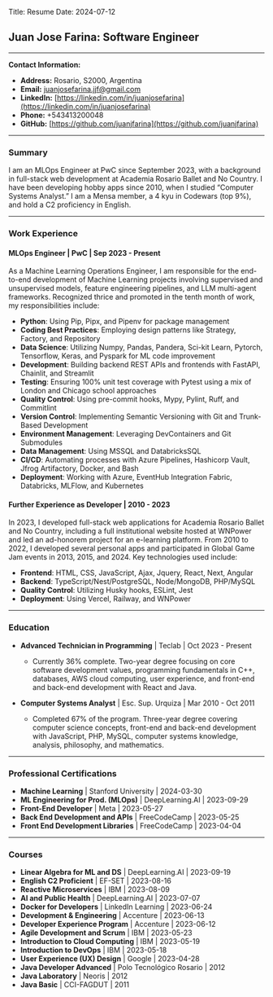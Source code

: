 Title: Resume
Date: 2024-07-12

## Juan Jose Farina: Software Engineer

---

**Contact Information:**
- **Address:** Rosario, S2000, Argentina
- **Email:** [juanjosefarina.jjf@gmail.com](mailto:juanjosefarina.jjf@gmail.com)
- **LinkedIn:** [https://linkedin.com/in/juanjosefarina](https://linkedin.com/in/juanjosefarina)
- **Phone:** +543413200048
- **GitHub:** [https://github.com/juanjfarina](https://github.com/juanjfarina)

---

### Summary

I am an MLOps Engineer at PwC since September 2023, with a background in full-stack web development at Academia Rosario Ballet and No Country. I have been developing hobby apps since 2010, when I studied “Computer Systems Analyst.” I am a Mensa member, a 4 kyu in Codewars (top 9%), and hold a C2 proficiency in English.

---

### Work Experience

#### MLOps Engineer | PwC | Sep 2023 - Present
As a Machine Learning Operations Engineer, I am responsible for the end-to-end development of Machine Learning projects involving supervised and unsupervised models, feature engineering pipelines, and LLM multi-agent frameworks. Recognized thrice and promoted in the tenth month of work, my responsibilities include:

- **Python**: Using Pip, Pipx, and Pipenv for package management
- **Coding Best Practices**: Employing design patterns like Strategy, Factory, and Repository
- **Data Science**: Utilizing Numpy, Pandas, Pandera, Sci-kit Learn, Pytorch, Tensorflow, Keras, and Pyspark for ML code improvement
- **Development**: Building backend REST APIs and frontends with FastAPI, Chainlit, and Streamlit
- **Testing**: Ensuring 100% unit test coverage with Pytest using a mix of London and Chicago school approaches
- **Quality Control**: Using pre-commit hooks, Mypy, Pylint, Ruff, and Commitlint
- **Version Control**: Implementing Semantic Versioning with Git and Trunk-Based Development
- **Environment Management**: Leveraging DevContainers and Git Submodules
- **Data Management**: Using MSSQL and DatabricksSQL
- **CI/CD**: Automating processes with Azure Pipelines, Hashicorp Vault, Jfrog Artifactory, Docker, and Bash
- **Deployment**: Working with Azure, EventHub Integration Fabric, Databricks, MLFlow, and Kubernetes

#### Further Experience as Developer | 2010 - 2023
In 2023, I developed full-stack web applications for Academia Rosario Ballet and No Country, including a full institutional website hosted at WNPower and led an ad-honorem project for an e-learning platform. From 2010 to 2022, I developed several personal apps and participated in Global Game Jam events in 2013, 2015, and 2024. Key technologies used include:

- **Frontend**: HTML, CSS, JavaScript, Ajax, Jquery, React, Next, Angular
- **Backend**: TypeScript/Nest/PostgreSQL, Node/MongoDB, PHP/MySQL
- **Quality Control**: Utilizing Husky hooks, ESLint, Jest
- **Deployment**: Using Vercel, Railway, and WNPower

---

### Education

- **Advanced Technician in Programming** | Teclab | Oct 2023 - Present
  - Currently 36% complete. Two-year degree focusing on core software development values, programming fundamentals in C++, databases, AWS cloud computing, user experience, and front-end and back-end development with React and Java.

- **Computer Systems Analyst** | Esc. Sup. Urquiza | Mar 2010 - Oct 2011
  - Completed 67% of the program. Three-year degree covering computer science concepts, front-end and back-end development with JavaScript, PHP, MySQL, computer systems knowledge, analysis, philosophy, and mathematics.

---

### Professional Certifications

- **Machine Learning** | Stanford University | 2024-03-30
- **ML Engineering for Prod. (MLOps)** | DeepLearning.AI | 2023-09-29
- **Front-End Developer** | Meta | 2023-05-27
- **Back End Development and APIs** | FreeCodeCamp | 2023-05-25
- **Front End Development Libraries** | FreeCodeCamp | 2023-04-04

---

### Courses

- **Linear Algebra for ML and DS** | DeepLearning.AI | 2023-09-19
- **English C2 Proficient** | EF-SET | 2023-08-16
- **Reactive Microservices** | IBM | 2023-08-09
- **AI and Public Health** | DeepLearning.AI | 2023-07-07
- **Docker for Developers** | LinkedIn Learning | 2023-06-24
- **Development & Engineering** | Accenture | 2023-06-13
- **Developer Experience Program** | Accenture | 2023-06-12
- **Agile Development and Scrum** | IBM | 2023-05-23
- **Introduction to Cloud Computing** | IBM | 2023-05-19
- **Introduction to DevOps** | IBM | 2023-05-18
- **User Experience (UX) Design** | Google | 2023-04-28
- **Java Developer Advanced** | Polo Tecnológico Rosario | 2012
- **Java Laboratory** | Neoris | 2012
- **Java Basic** | CCI-FAGDUT | 2011

